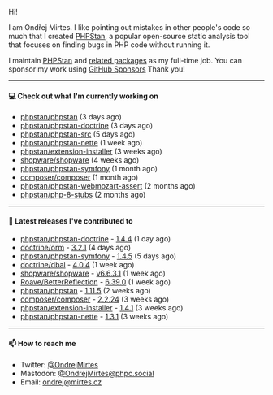 Hi!

I am Ondřej Mirtes. I like pointing out mistakes in other people's code so much that I created [PHPStan](https://phpstan.org/), a popular open-source static analysis tool that focuses on finding bugs in PHP code without running it.

I maintain [PHPStan](https://github.com/phpstan/phpstan) and [related packages](https://github.com/phpstan/) as my full-time job. You can sponsor my work using [GitHub Sponsors](https://github.com/sponsors/ondrejmirtes) Thank you!

---

#### 💻 Check out what I'm currently working on

- [phpstan/phpstan](https://github.com/phpstan/phpstan) (3 days ago)
- [phpstan/phpstan-doctrine](https://github.com/phpstan/phpstan-doctrine) (3 days ago)
- [phpstan/phpstan-src](https://github.com/phpstan/phpstan-src) (5 days ago)
- [phpstan/phpstan-nette](https://github.com/phpstan/phpstan-nette) (1 week ago)
- [phpstan/extension-installer](https://github.com/phpstan/extension-installer) (3 weeks ago)
- [shopware/shopware](https://github.com/shopware/shopware) (4 weeks ago)
- [phpstan/phpstan-symfony](https://github.com/phpstan/phpstan-symfony) (1 month ago)
- [composer/composer](https://github.com/composer/composer) (1 month ago)
- [phpstan/phpstan-webmozart-assert](https://github.com/phpstan/phpstan-webmozart-assert) (2 months ago)
- [phpstan/php-8-stubs](https://github.com/phpstan/php-8-stubs) (2 months ago)

---

#### 🔭 Latest releases I've contributed to

- [phpstan/phpstan-doctrine](https://github.com/phpstan/phpstan-doctrine) - [1.4.4](https://github.com/phpstan/phpstan-doctrine/releases/tag/1.4.4) (1 day ago)
- [doctrine/orm](https://github.com/doctrine/orm) - [3.2.1](https://github.com/doctrine/orm/releases/tag/3.2.1) (4 days ago)
- [phpstan/phpstan-symfony](https://github.com/phpstan/phpstan-symfony) - [1.4.5](https://github.com/phpstan/phpstan-symfony/releases/tag/1.4.5) (5 days ago)
- [doctrine/dbal](https://github.com/doctrine/dbal) - [4.0.4](https://github.com/doctrine/dbal/releases/tag/4.0.4) (1 week ago)
- [shopware/shopware](https://github.com/shopware/shopware) - [v6.6.3.1](https://github.com/shopware/shopware/releases/tag/v6.6.3.1) (1 week ago)
- [Roave/BetterReflection](https://github.com/Roave/BetterReflection) - [6.39.0](https://github.com/Roave/BetterReflection/releases/tag/6.39.0) (1 week ago)
- [phpstan/phpstan](https://github.com/phpstan/phpstan) - [1.11.5](https://github.com/phpstan/phpstan/releases/tag/1.11.5) (2 weeks ago)
- [composer/composer](https://github.com/composer/composer) - [2.2.24](https://github.com/composer/composer/releases/tag/2.2.24) (3 weeks ago)
- [phpstan/extension-installer](https://github.com/phpstan/extension-installer) - [1.4.1](https://github.com/phpstan/extension-installer/releases/tag/1.4.1) (3 weeks ago)
- [phpstan/phpstan-nette](https://github.com/phpstan/phpstan-nette) - [1.3.1](https://github.com/phpstan/phpstan-nette/releases/tag/1.3.1) (3 weeks ago)

---

#### 📫 How to reach me

- Twitter: [@OndrejMirtes](https://twitter.com/ondrejmirtes)
- Mastodon: [@OndrejMirtes@phpc.social](https://phpc.social/@OndrejMirtes)
- Email: [ondrej@mirtes.cz](mailto:ondrej@mirtes.cz)
